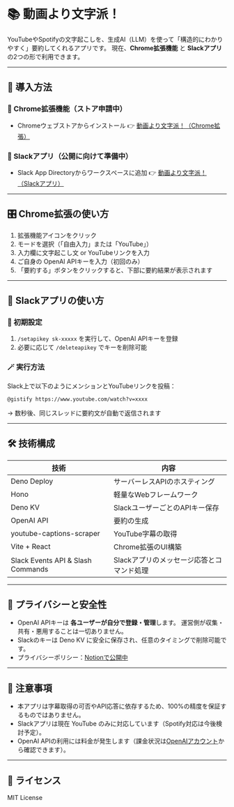 # 📚 動画より文字派！

YouTubeやSpotifyの文字起こしを、生成AI（LLM）を使って「構造的にわかりやすく」要約してくれるアプリです。
現在、**Chrome拡張機能** と **Slackアプリ** の2つの形で利用できます。

---

## 🚀 導入方法

### 🧩 Chrome拡張機能（ストア申請中）

- Chromeウェブストアからインストール 👉
  [動画より文字派！（Chrome拡張）](https://chrome.google.com/webstore/detail/xxxxx)

### 💬 Slackアプリ（公開に向けて準備中）

- Slack App Directoryからワークスペースに追加 👉
  [動画より文字派！（Slackアプリ）](https://slack.com/apps/xxxxx)

---

## 🎛️ Chrome拡張の使い方

1. 拡張機能アイコンをクリック
2. モードを選択（「自由入力」または「YouTube」）
3. 入力欄に文字起こし文 or YouTubeリンクを入力
4. ご自身の OpenAI APIキーを入力（初回のみ）
5. 「要約する」ボタンをクリックすると、下部に要約結果が表示されます

---

## 💬 Slackアプリの使い方

### 🔧 初期設定

1. `/setapikey sk-xxxxx` を実行して、OpenAI APIキーを登録
2. 必要に応じて `/deleteapikey` でキーを削除可能

### 🪄 実行方法

Slack上で以下のようにメンションとYouTubeリンクを投稿：

```
@gistify https://www.youtube.com/watch?v=xxxx
```

→ 数秒後、同じスレッドに要約文が自動で返信されます

---

## 🛠️ 技術構成

| 技術                              | 内容                                      |
| --------------------------------- | ----------------------------------------- |
| Deno Deploy                       | サーバーレスAPIのホスティング             |
| Hono                              | 軽量なWebフレームワーク                   |
| Deno KV                           | SlackユーザーごとのAPIキー保存            |
| OpenAI API                        | 要約の生成                                |
| youtube-captions-scraper          | YouTube字幕の取得                         |
| Vite + React                      | Chrome拡張のUI構築                        |
| Slack Events API & Slash Commands | Slackアプリのメッセージ応答とコマンド処理 |

---

## 🔐 プライバシーと安全性

- OpenAI APIキーは **各ユーザーが自分で登録・管理**します。
  運営側が収集・共有・悪用することは一切ありません。
- Slackのキーは Deno KV に安全に保存され、任意のタイミングで削除可能です。
- プライバシーポリシー：[Notionで公開中](https://aquamarine-eggnog-e37.notion.site/1e9f4ef03a57805a83bdf46c2052f613)

---

## 📌 注意事項

- 本アプリは字幕取得の可否やAPI応答に依存するため、100%の精度を保証するものではありません。
- Slackアプリは現在 YouTube のみに対応しています（Spotify対応は今後検討予定）。
- OpenAI
  APIの利用には料金が発生します（課金状況は[OpenAIアカウント](https://platform.openai.com/account)から確認できます）。

---

## 🧾 ライセンス

MIT License
